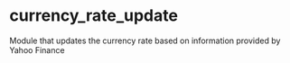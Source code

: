currency_rate_update
====================

Module that updates the currency rate based on information provided by Yahoo Finance
